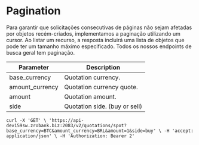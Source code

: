 # Pagination

Para garantir que solicitações consecutivas de páginas não sejam afetadas por objetos recém-criados, implementamos a paginação utilizando um cursor. Ao listar um recurso, a resposta incluirá uma lista de objetos que pode ter um tamanho máximo especificado.   Todos os nossos endpoints de busca geral tem paginação.

| Parameter       | Description                            |
| --------------- | -------------------------------------- |
| base_currency   | Quotation currency.                    |
| amount_currency | Quotation currency quote.              |
| amount          | Quotation amount.                      |
| side            | Quotation side. (buy or sell)          |

`curl -X 'GET' \
  'https://api-dev159sw.zrobank.biz:2083/v2/quotations/spot?base_currency=BTC&amount_currency=BRL&amount=1&side=buy' \
  -H 'accept: application/json' \
  -H 'Authorization: Bearer 2'`


